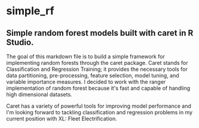 # simple_rf
## Simple random forest models built with caret in R Studio.

The goal of this markdown file is to build a simple framework for implementing random forests through the caret package. Caret stands for Classification and Regression Training; it provides the necessary tools for data partitioning, pre-processing, feature selection, model tuning, and variable importance measures. I decided to work with the ranger implementation of random forest because it's fast and capable of handling high dimensional datasets. 

Caret has a variety of powerful tools for improving model performance and I'm looking forward to tackling classification and regression problems in my current position with XL: Fleet Electrification.

